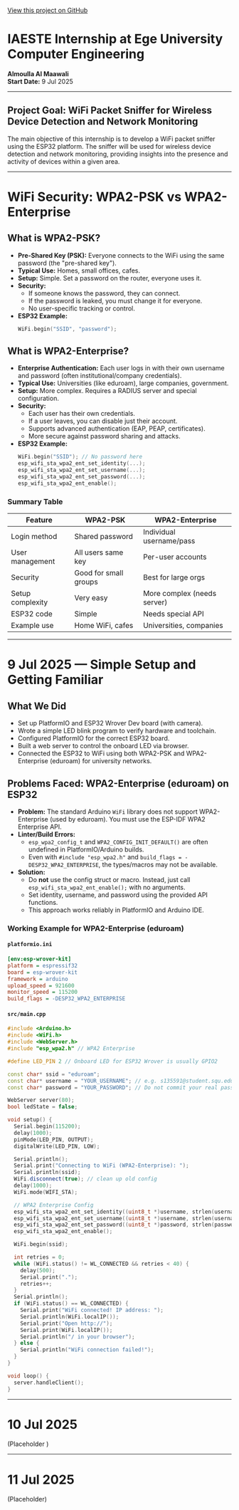 [View this project on GitHub](https://github.com/oulla898/esp32-internship)

# IAESTE Internship at Ege University Computer Engineering
**Almoulla Al Maawali**  
**Start Date:** 9 Jul 2025

---

## Project Goal: WiFi Packet Sniffer for Wireless Device Detection and Network Monitoring
The main objective of this internship is to develop a WiFi packet sniffer using the ESP32 platform. The sniffer will be used for wireless device detection and network monitoring, providing insights into the presence and activity of devices within a given area.

---

# WiFi Security: WPA2-PSK vs WPA2-Enterprise

## What is WPA2-PSK?
- **Pre-Shared Key (PSK):** Everyone connects to the WiFi using the same password (the "pre-shared key").
- **Typical Use:** Homes, small offices, cafes.
- **Setup:** Simple. Set a password on the router, everyone uses it.
- **Security:**
  - If someone knows the password, they can connect.
  - If the password is leaked, you must change it for everyone.
  - No user-specific tracking or control.
- **ESP32 Example:**
  ```cpp
  WiFi.begin("SSID", "password");
  ```

## What is WPA2-Enterprise?
- **Enterprise Authentication:** Each user logs in with their own username and password (often institutional/company credentials).
- **Typical Use:** Universities (like eduroam), large companies, government.
- **Setup:** More complex. Requires a RADIUS server and special configuration.
- **Security:**
  - Each user has their own credentials.
  - If a user leaves, you can disable just their account.
  - Supports advanced authentication (EAP, PEAP, certificates).
  - More secure against password sharing and attacks.
- **ESP32 Example:**
  ```cpp
  WiFi.begin("SSID"); // No password here
  esp_wifi_sta_wpa2_ent_set_identity(...);
  esp_wifi_sta_wpa2_ent_set_username(...);
  esp_wifi_sta_wpa2_ent_set_password(...);
  esp_wifi_sta_wpa2_ent_enable();
  ```

### Summary Table
| Feature            | WPA2-PSK                | WPA2-Enterprise           |
|--------------------|-------------------------|---------------------------|
| Login method       | Shared password         | Individual username/pass  |
| User management    | All users same key      | Per-user accounts         |
| Security           | Good for small groups   | Best for large orgs       |
| Setup complexity   | Very easy               | More complex (needs server)|
| ESP32 code         | Simple                  | Needs special API         |
| Example use        | Home WiFi, cafes        | Universities, companies   |

---

# 9 Jul 2025 — Simple Setup and Getting Familiar

## What We Did
- Set up PlatformIO and ESP32 Wrover Dev board (with camera).
- Wrote a simple LED blink program to verify hardware and toolchain.
- Configured PlatformIO for the correct ESP32 board.
- Built a web server to control the onboard LED via browser.
- Connected the ESP32 to WiFi using both WPA2-PSK and WPA2-Enterprise (eduroam) for university networks.

## Problems Faced: WPA2-Enterprise (eduroam) on ESP32
- **Problem:** The standard Arduino `WiFi` library does not support WPA2-Enterprise (used by eduroam). You must use the ESP-IDF WPA2 Enterprise API.
- **Linter/Build Errors:**
  - `esp_wpa2_config_t` and `WPA2_CONFIG_INIT_DEFAULT()` are often undefined in PlatformIO/Arduino builds.
  - Even with `#include "esp_wpa2.h"` and `build_flags = -DESP32_WPA2_ENTERPRISE`, the types/macros may not be available.
- **Solution:**
  - Do **not** use the config struct or macro. Instead, just call `esp_wifi_sta_wpa2_ent_enable();` with no arguments.
  - Set identity, username, and password using the provided API functions.
  - This approach works reliably in PlatformIO and Arduino IDE.

### Working Example for WPA2-Enterprise (eduroam)

#### `platformio.ini`
```ini
[env:esp-wrover-kit]
platform = espressif32
board = esp-wrover-kit
framework = arduino
upload_speed = 921600
monitor_speed = 115200
build_flags = -DESP32_WPA2_ENTERPRISE
```

#### `src/main.cpp`
```cpp
#include <Arduino.h>
#include <WiFi.h>
#include <WebServer.h>
#include "esp_wpa2.h" // WPA2 Enterprise

#define LED_PIN 2 // Onboard LED for ESP32 Wrover is usually GPIO2

const char* ssid = "eduroam";
const char* username = "YOUR_USERNAME"; // e.g. s135591@student.squ.edu.om
const char* password = "YOUR_PASSWORD"; // Do not commit your real password

WebServer server(80);
bool ledState = false;

void setup() {
  Serial.begin(115200);
  delay(1000);
  pinMode(LED_PIN, OUTPUT);
  digitalWrite(LED_PIN, LOW);

  Serial.println();
  Serial.print("Connecting to WiFi (WPA2-Enterprise): ");
  Serial.println(ssid);
  WiFi.disconnect(true); // clean up old config
  delay(1000);
  WiFi.mode(WIFI_STA);

  // WPA2 Enterprise Config
  esp_wifi_sta_wpa2_ent_set_identity((uint8_t *)username, strlen(username));
  esp_wifi_sta_wpa2_ent_set_username((uint8_t *)username, strlen(username));
  esp_wifi_sta_wpa2_ent_set_password((uint8_t *)password, strlen(password));
  esp_wifi_sta_wpa2_ent_enable();

  WiFi.begin(ssid);

  int retries = 0;
  while (WiFi.status() != WL_CONNECTED && retries < 40) {
    delay(500);
    Serial.print(".");
    retries++;
  }
  Serial.println();
  if (WiFi.status() == WL_CONNECTED) {
    Serial.print("WiFi connected! IP address: ");
    Serial.println(WiFi.localIP());
    Serial.print("Open http://");
    Serial.print(WiFi.localIP());
    Serial.println("/ in your browser");
  } else {
    Serial.println("WiFi connection failed!");
  }
}

void loop() {
  server.handleClient();
}
```

---

# 10 Jul 2025
(Placeholder )

---

# 11 Jul 2025
(Placeholder)
